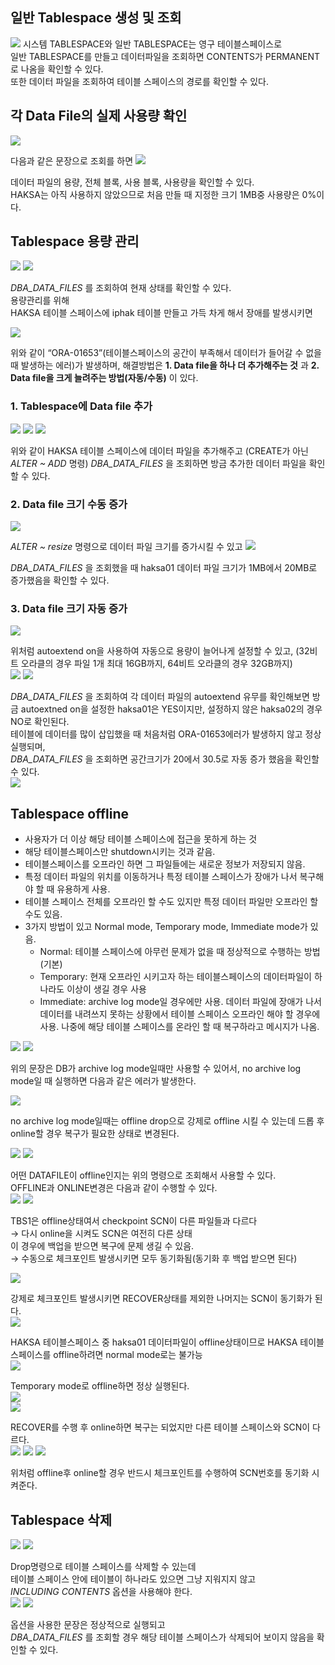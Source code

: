 ## 일반 Tablespace 생성 및 조회

<img src="https://user-images.githubusercontent.com/103404127/226279612-db940a3e-b09f-4cbc-b8fc-48c234807518.png">
시스템 TABLESPACE와 일반 TABLESPACE는 영구 테이블스페이스로<br>
일반 TABLESPACE를 만들고 데이터파일을 조회하면 CONTENTS가 PERMANENT로 나옴을 확인할 수 있다.<br>
또한 데이터 파일을 조회하여 테이블 스페이스의 경로를 확인할 수 있다.<br>

## 각 Data File의 실제 사용량 확인

<img src="https://user-images.githubusercontent.com/103404127/226279807-36e42666-d763-4a23-8368-f62423a5cf26.png">

다음과 같은 문장으로 조회를 하면
<img src="https://user-images.githubusercontent.com/103404127/226279819-b8772a37-e666-48cf-9537-2acf97499605.png">

데이터 파일의 용량, 전체 블록, 사용 블록, 사용량을 확인할 수 있다.<br>
HAKSA는 아직 사용하지 않았으므로 처음 만들 때 지정한 크기 1MB중 사용량은 0%이다.<br>

## Tablespace 용량 관리

<img src="https://user-images.githubusercontent.com/103404127/226280292-ae175bfd-5e1f-4aec-b6d6-57288cf8efb7.png">
<img src="https://user-images.githubusercontent.com/103404127/226280301-0cf2f229-9434-4cdf-b932-e9f3b43dbaf6.png">

*DBA_DATA_FILES* 를 조회하여 현재 상태를 확인할 수 있다.<br>
용량관리를 위해<br>
HAKSA 테이블 스페이스에 iphak 테이블 만들고 가득 차게 해서 장애를 발생시키면<br>

<img src="https://user-images.githubusercontent.com/103404127/226280421-f3686b3a-4a2b-4722-a8a9-95d2cc8b1701.png">

위와 같이 “ORA-01653”(테이블스페이스의 공간이 부족해서 데이터가 들어갈 수 없을 때 발생하는 에러)가 발생하며,
해결방법은 **1. Data file을 하나 더 추가해주는 것** 과 
          **2. Data file을 크게 늘려주는 방법(자동/수동)** 이 있다.<br>
          
### 1. Tablespace에 Data file 추가

<img src="https://user-images.githubusercontent.com/103404127/226281213-259edef6-4dce-47fb-81d3-0a2989c77124.png">
<img src="https://user-images.githubusercontent.com/103404127/226281219-2cd7141a-5424-46ed-97fb-7b35e404d144.png">
<img src="https://user-images.githubusercontent.com/103404127/226281227-71ab0ae5-7850-48f2-968a-57f1a845f9c4.png">
          
위와 같이 HAKSA 테이블 스페이스에 데이터 파일을 추가해주고 
(CREATE가 아닌 *ALTER ~ ADD* 명령)
*DBA_DATA_FILES* 을 조회하면 방금 추가한 데이터 파일을 확인할 수 있다.<br>

### 2. Data file 크기 수동 증가

<img src="https://user-images.githubusercontent.com/103404127/226281518-f8e011ed-72da-47d9-8758-64e035db7ff1.png">

*ALTER ~ resize* 명령으로 데이터 파일 크기를 증가시킬 수 있고
<img src="https://user-images.githubusercontent.com/103404127/226281534-394d697c-cfa6-4abb-9411-f81261c0eba9.png">

*DBA_DATA_FILES* 을 조회했을 때
haksa01 데이터 파일 크기가 1MB에서 20MB로 증가했음을 확인할 수 있다.<br>

### 3. Data file 크기 자동 증가

<img src="https://user-images.githubusercontent.com/103404127/226281759-d20fa185-e6fd-444a-92da-96e191c03b68.png">

위처럼 autoextend on을 사용하여 자동으로 용량이 늘어나게 설정할 수 있고,
(32비트 오라클의 경우 파일 1개 최대 16GB까지, 64비트 오라클의 경우 32GB까지)<br>
<img src="https://user-images.githubusercontent.com/103404127/226281768-7a547dc7-7713-4298-abab-fe0af47c1cf0.png">
<img src="https://user-images.githubusercontent.com/103404127/226281776-a09a6780-0b3b-4328-89ea-5db65f026d6a.png">

*DBA_DATA_FILES* 을 조회하여
각 데이터 파일의 autoextend 유무를 확인해보면 방금 autoextned on을 설정한 haksa01은 YES이지만, 설정하지 않은 haksa02의 경우 NO로 확인된다.<br>
테이블에 데이터를 많이 삽입했을 때 처음처럼 ORA-01653에러가 발생하지 않고 정상 실행되며,<br>
*DBA_DATA_FILES* 을 조회하면 공간크기가 20에서 30.5로 자동 증가 했음을 확인할 수 있다.<br>
<img src="https://user-images.githubusercontent.com/103404127/226282030-204d5463-1473-4537-9c11-454909106cc3.png">

## Tablespace offline

- 사용자가 더 이상 해당 테이블 스페이스에 접근을 못하게 하는 것
- 해당 테이블스페이스만 shutdown시키는 것과 같음.
- 테이블스페이스를 오프라인 하면 그 파일들에는 새로운 정보가 저장되지 않음.
- 특정 데이터 파일의 위치를 이동하거나 특정 테이블 스페이스가 장애가 나서 복구해야 할 때 유용하게 사용.
- 테이블 스페이스 전체를 오프라인 할 수도 있지만 특정 데이터 파일만 오프라인 할 수도 있음.
- 3가지 방법이 있고 Normal mode, Temporary mode,  Immediate mode가 있음.
  - Normal: 테이블 스페이스에 아무런 문제가 없을 때 정상적으로 수행하는 방법(기본)
  - Temporary: 현재 오프라인 시키고자 하는 테이블스페이스의 데이터파일이 하나라도 이상이 생길 경우 사용
  - Immediate: archive log mode일 경우에만 사용. 데이터 파일에 장애가 나서 데이터를 내려쓰지 못하는 상황에서 테이블 스페이스 오프라인 해야 할 경우에 사용. 나중에 해당 테이블 스페이스를 온라인 할 때 복구하라고 메시지가 나옴.

<img src="https://user-images.githubusercontent.com/103404127/226282453-17e560bf-1cf9-4d1b-9c8a-b9ad6b17ecd5.png">
<img src="https://user-images.githubusercontent.com/103404127/226282466-d7df6c62-f175-4376-803f-d1c1f986f4eb.png">

위의 문장은 DB가 archive log mode일때만 사용할 수 있어서,
no archive log mode일 때 실행하면 다음과 같은 에러가 발생한다.<br>

<img src="https://user-images.githubusercontent.com/103404127/226282613-7f55c63f-e17f-4464-924d-ae64c85d247c.png">

no archive log mode일때는 offline drop으로 강제로 offline 시킬 수 있는데 드롭 후 online할 경우 복구가 필요한 상태로 변경된다.<br>

<img src="https://user-images.githubusercontent.com/103404127/226282793-7eff6e3b-4b70-4405-baba-2873e0e1da7a.png">
<img src="https://user-images.githubusercontent.com/103404127/226282798-5635bf0f-b589-4a29-8a0b-1f18dd6f8832.png">

어떤 DATAFILE이 offline인지는 위의 명령으로 조회해서 사용할 수 있다.<br>
OFFLINE과 ONLINE변경은 다음과 같이 수행할 수 있다.<br>
<img src="https://user-images.githubusercontent.com/103404127/226283035-d40798b5-552a-40df-875f-a89765a87acb.png">
<img src="https://user-images.githubusercontent.com/103404127/226283126-c401a2f4-935d-4ec5-936a-4a8342517bd6.png">

TBS1은 offline상태여서 checkpoint SCN이 다른 파일들과 다르다 <br>
→ 다시 online을 시켜도 SCN은 여전히 다른 상태<br>
이 경우에 백업을 받으면 복구에 문제 생길 수 있음.<br>
→ 수동으로 체크포인트 발생시키면 모두 동기화됨(동기화 후 백업 받으면 된다)<br>

<img src="https://user-images.githubusercontent.com/103404127/226283561-197d90ca-8db9-4387-ab35-0c154c1f5514.png">

강제로 체크포인트 발생시키면 RECOVER상태를 제외한 나머지는 SCN이 동기화가 된다.<br>
<img src="https://user-images.githubusercontent.com/103404127/226283837-f620204c-60ca-47d5-8c33-5e9aa63c4d4d.png">

HAKSA 테이블스페이스 중 haksa01 데이터파일이 offline상태이므로 HAKSA 테이블스페이스를 offline하려면 normal mode로는 불가능<br>
<img src="https://user-images.githubusercontent.com/103404127/226284017-a1fe003d-5937-4e8c-89dc-59946105dffb.png">

Temporary mode로 offline하면 정상 실행된다.<br>
<img src="https://user-images.githubusercontent.com/103404127/226284119-03006a60-cee8-4320-ae0d-18dee8d23298.png">
<br>
<img src="https://user-images.githubusercontent.com/103404127/226284144-26d6e323-4832-4f48-b89a-f3f9d9fde472.png">

RECOVER를 수행 후 online하면 복구는 되었지만 다른 테이블 스페이스와 SCN이 다르다.<br>
<img src="https://user-images.githubusercontent.com/103404127/226284331-5fc02e2b-4440-444d-ab50-92df4cfcff14.png">
<img src="https://user-images.githubusercontent.com/103404127/226284342-224d25f0-f5bb-425f-aeaa-d2b892e77109.png">
<img src="https://user-images.githubusercontent.com/103404127/226284356-c4bb40bb-d2e2-462f-86ac-4d415ab95d8b.png">

위처럼 offline후 online할 경우 반드시 체크포인트를 수행하여 SCN번호를 동기화 시켜준다.<br>

## Tablespace 삭제

<img src="https://user-images.githubusercontent.com/103404127/226285043-f57a3b0f-37fe-49b0-91ef-eed0305a451b.png">
<img src="https://user-images.githubusercontent.com/103404127/226285054-83bb50a3-f33b-4351-b6aa-f62c4305fc76.png">

Drop명령으로 테이블 스페이스를 삭제할 수 있는데 <br>
테이블 스페이스 안에 테이블이 하나라도 있으면 그냥 지워지지 않고<br>
*INCLUDING CONTENTS* 옵션을 사용해야 한다.<br>
<img src="https://user-images.githubusercontent.com/103404127/226285070-17f4ec85-f564-45b2-81e6-c76f8b8d3151.png">
<img src="https://user-images.githubusercontent.com/103404127/226285090-1179c711-73a3-4554-9bd4-e25c87cae960.png">

옵션을 사용한 문장은 정상적으로 실행되고<br>
*DBA_DATA_FILES* 를 조회할 경우 해당 테이블 스페이스가 삭제되어 보이지 않음을 확인할 수 있다.<br> 

